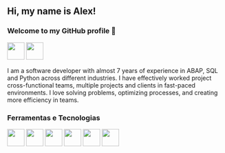 ## Hi, my name is Alex! 
### Welcome to my GitHub profile 👋
<div>
<a href = "mailto:barci.jj@gmail.com"><img src="https://img.shields.io/badge/Gmail-D14836?style=for-the-badge&logo=gmail&logoColor=white" target="_blank" width="40" height="40"></a>
<a href="https://www.linkedin.com/in/alex-barci/" target="_blank"><img src="https://img.shields.io/badge/-LinkedIn-%230077B5?style=for-the-badge&logo=linkedin&logoColor=white" target="_blank" width="40" height="40"></a>   
</div>

I am a software developer with almost 7 years of experience in ABAP, SQL and Python  across different industries. I have effectively worked project cross-functional teams, multiple projects and clients in fast-paced environments. I love solving problems, optimizing processes, and creating more efficiency in teams.


### Ferramentas e Tecnologias
<div>
<img src="https://cdn.jsdelivr.net/gh/devicons/devicon/icons/django/django-plain.svg" width="40" height="40" />
<img src="https://cdn.jsdelivr.net/gh/devicons/devicon/icons/microsoftsqlserver/microsoftsqlserver-plain.svg" width="40" height="40" />
<img src="https://cdn.jsdelivr.net/gh/devicons/devicon/icons/postgresql/postgresql-original.svg" width="40" height="40" />
<img src="https://cdn.jsdelivr.net/gh/devicons/devicon/icons/pycharm/pycharm-original.svg" width="40" height="40"/>
<img src="https://cdn.jsdelivr.net/gh/devicons/devicon/icons/python/python-original-wordmark.svg" width="40" height="40" />
<img src="https://cdn.jsdelivr.net/gh/devicons/devicon/icons/linux/linux-original.svg" width="40" height="40"/>
</div>



<!--
**barci021/barci021** is a ✨ _special_ ✨ repository because its `README.md` (this file) appears on your GitHub profile.

Here are some ideas to get you started:

- 🔭 I’m currently working on ...
- 🌱 I’m currently learning ...
- 👯 I’m looking to collaborate on ...
- 🤔 I’m looking for help with ...
- 💬 Ask me about ...
- 📫 How to reach me: ...
- 😄 Pronouns: ...
- ⚡ Fun fact: ...
-->
